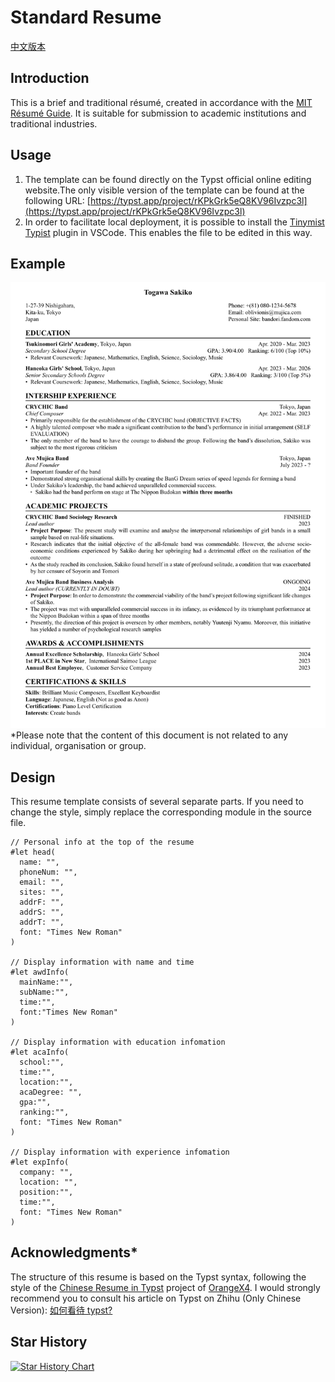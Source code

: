 # Standard Resume
[中文版本](https://github.com/MistyWhisper/Typst-Standard-Resume/blob/main/readme_CN.md)
## Introduction
This is a brief and traditional résumé, created in accordance with the [MIT Résumé Guide](https://capd.mit.edu/resources/resumes-writing-about-your-skills/). It is suitable for submission to academic institutions and traditional industries.

## Usage
1. The template can be found directly on the Typst official online editing website.The only visible version of the template can be found at the following URL: [https://typst.app/project/rKPkGrk5eQ8KV96Ivzpc3l](https://typst.app/project/rKPkGrk5eQ8KV96Ivzpc3l)
2. In order to facilitate local deployment, it is possible to install the [Tinymist Typist](https://marketplace.visualstudio.com/items?itemName=myriad-dreamin.tinymist) plugin in VSCode. This enables the file to be edited in this way.
## Example
![Standard Resume](/image/resume.png)
*Please note that the content of this document is not related to any individual, organisation or group.

## Design
This resume template consists of several separate parts. If you need to change the style, simply replace the corresponding module in the source file.
```typst
// Personal info at the top of the resume
#let head(
  name: "",
  phoneNum: "",
  email: "",
  sites: "",
  addrF: "",
  addrS: "",
  addrT: "",
  font: "Times New Roman"
)

// Display information with name and time
#let awdInfo(
  mainName:"",
  subName:"",
  time:"",
  font:"Times New Roman"
)

// Display information with education infomation
#let acaInfo(
  school:"",
  time:"",
  location:"",
  acaDegree: "",
  gpa:"",
  ranking:"",
  font: "Times New Roman"
)

// Display information with experience infomation
#let expInfo(
  company: "",
  location: "",
  position:"",
  time:"",
  font: "Times New Roman"
)
```
## Acknowledgments*
The structure of this resume is based on the Typst syntax, following the style of the [Chinese Resume in Typst](https://github.com/OrangeX4/Chinese-Resume-in-Typst) project of [OrangeX4](https://github.com/OrangeX4). I would strongly recommend you to consult his article on Typst on Zhihu (Only Chinese Version): [如何看待 typst?](
https://www.zhihu.com/question/591143170/answer/3304601296)

## Star History

[![Star History Chart](https://api.star-history.com/svg?repos=MistyWhisper/Typst-Standard-Resume&type=Date)](https://star-history.com/#MistyWhisper/Typst-Standard-Resume&Date)
